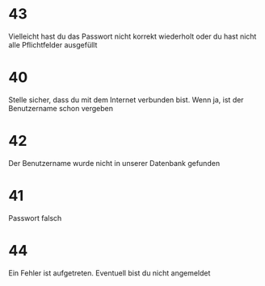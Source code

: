 # 43
Vielleicht hast du das Passwort nicht korrekt wiederholt oder du hast nicht alle Pflichtfelder ausgefüllt

# 40
Stelle sicher, dass du mit dem Internet verbunden bist. Wenn ja, ist der Benutzername schon vergeben

# 42
Der Benutzername wurde nicht in unserer Datenbank gefunden

# 41
Passwort falsch

# 44
Ein Fehler ist aufgetreten. Eventuell bist du nicht angemeldet

